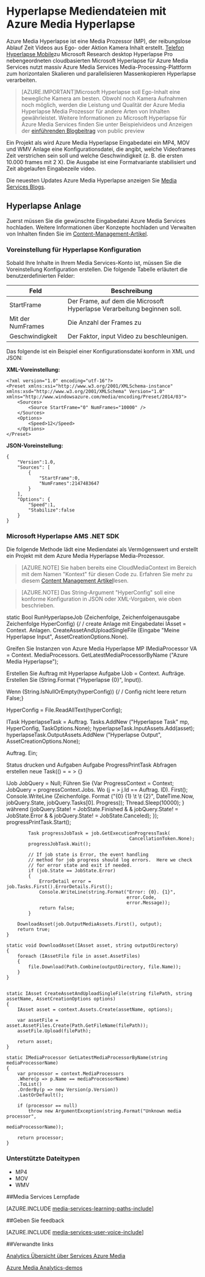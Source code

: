 <properties
    pageTitle="Mediendateien mit Azure Media Hyperlapse Hyperlapse | Microsoft Azure"
    description="Azure Media Hyperlapse erstellt reibungslosen Ablauf Zeit Videos vom ersten Person oder Aktion Kamera Inhalt. In diesem Thema veranschaulicht, wie mit Media Indexer."
    services="media-services"
    documentationCenter=""
    authors="asolanki"
    manager="johndeu"
    editor=""/>

<tags
    ms.service="media-services"
    ms.workload="media"
    ms.tgt_pltfrm="na"
    ms.devlang="dotnet"
    ms.topic="article"
    ms.date="09/19/2016"  
    ms.author="adsolank"/>


# <a name="hyperlapse-media-files-with-azure-media-hyperlapse"></a>Hyperlapse Mediendateien mit Azure Media Hyperlapse

Azure Media Hyperlapse ist eine Media Prozessor (MP), der reibungslose Ablauf Zeit Videos aus Ego- oder Aktion Kamera Inhalt erstellt.  [Telefon Hyperlapse Mobile](http://aka.ms/hyperlapse)zu Microsoft Research desktop Hyperlapse Pro nebengeordneten cloudbasierten Microsoft Hyperlapse für Azure Media Services nutzt massiv Azure Media Services Media-Processing-Plattform zum horizontalen Skalieren und parallelisieren Massenkopieren Hyperlapse verarbeiten.

>[AZURE.IMPORTANT]Microsoft Hyperlapse soll Ego-Inhalt eine bewegliche Kamera am besten.  Obwohl noch Kamera Aufnahmen noch möglich, werden die Leistung und Qualität der Azure Media Hyperlapse Media Prozessor für andere Arten von Inhalten gewährleistet.  Weitere Informationen zu Microsoft Hyperlapse für Azure Media Services finden Sie unter Beispielvideos und Anzeigen der [einführenden Blogbeitrag](http://aka.ms/azurehyperlapseblog) von public preview

Ein Projekt als wird Azure Media Hyperlapse Eingabedatei ein MP4, MOV und WMV Anlage eine Konfigurationsdatei, die angibt, welche Videoframes Zeit verstrichen sein soll und welche Geschwindigkeit (z. B. die ersten 10.000 frames mit 2 X).  Die Ausgabe ist eine Formatvariante stabilisiert und Zeit abgelaufen Eingabezeile video.

Die neuesten Updates Azure Media Hyperlapse anzeigen Sie [Media Services Blogs](https://azure.microsoft.com/blog/topics/media-services/).

## <a name="hyperlapse-an-asset"></a>Hyperlapse Anlage

Zuerst müssen Sie die gewünschte Eingabedatei Azure Media Services hochladen.  Weitere Informationen über Konzepte hochladen und Verwalten von Inhalten finden Sie im [Content-Management-Artikel](media-services-portal-vod-get-started.md).

###  <a id="configuration"></a>Voreinstellung für Hyperlapse Konfiguration

Sobald Ihre Inhalte in Ihrem Media Services-Konto ist, müssen Sie die Voreinstellung Konfiguration erstellen.  Die folgende Tabelle erläutert die benutzerdefinierten Felder:

 Feld | Beschreibung
-------|-------------
StartFrame|Der Frame, auf dem die Microsoft Hyperlapse Verarbeitung beginnen soll.
Mit der NumFrames|Die Anzahl der Frames zu
Geschwindigkeit|Der Faktor, input Video zu beschleunigen.

Das folgende ist ein Beispiel einer Konfigurationsdatei konform in XML und JSON:

**XML-Voreinstellung:**

    <?xml version="1.0" encoding="utf-16"?>
    <Preset xmlns:xsi="http://www.w3.org/2001/XMLSchema-instance" xmlns:xsd="http://www.w3.org/2001/XMLSchema" Version="1.0" xmlns="http://www.windowsazure.com/media/encoding/Preset/2014/03">
        <Sources>
            <Source StartFrame="0" NumFrames="10000" />
        </Sources>
        <Options>
            <Speed>12</Speed>
        </Options>
    </Preset>

**JSON-Voreinstellung:**

    {
        "Version":1.0,
        "Sources": [
            {
                "StartFrame":0,
                "NumFrames":2147483647
            }
        ],
        "Options": {
            "Speed":1,
            "Stabilize":false
        }
    }

###  <a id="sample_code"></a>Microsoft Hyperlapse AMS .NET SDK

Die folgende Methode lädt eine Mediendatei als Vermögenswert und erstellt ein Projekt mit dem Azure Media Hyperlapse Media-Prozessor.

> [AZURE.NOTE] Sie haben bereits eine CloudMediaContext im Bereich mit dem Namen "Kontext" für diesen Code zu.  Erfahren Sie mehr zu diesem [Content Management Artikel](media-services-dotnet-get-started.md)lesen.

> [AZURE.NOTE] Das String-Argument "HyperConfig" soll eine konforme Konfiguration in JSON oder XML-Vorgaben, wie oben beschrieben.

static Bool RunHyperlapseJob (Zeichenfolge, Zeichenfolgenausgabe Zeichenfolge HyperConfig) {/ / create Anlage mit Eingabedatei IAsset = Context. Anlagen. CreateAssetAndUploadSingleFile (Eingabe "Meine Hyperlapse Input", AssetCreationOptions.None).

Greifen Sie Instanzen von Azure Media Hyperlapse MP IMediaProcessor VA = Context. MediaProcessors. GetLatestMediaProcessorByName ("Azure Media Hyperlapse");

Erstellen Sie Auftrag mit Hyperlapse Aufgabe IJob = Context. Aufträge. Erstellen Sie (String.Format ("Hyperlapse {0}", Input)).

Wenn (String.IsNullOrEmpty(hyperConfig)) {/ / Config nicht leere return False;}

HyperConfig = File.ReadAllText(hyperConfig);

ITask HyperlapseTask = Auftrag. Tasks.AddNew ("Hyperlapse Task" mp, HyperConfig, TaskOptions.None); hyperlapseTask.InputAssets.Add(asset); hyperlapseTask.OutputAssets.AddNew ("Hyperlapse Output", AssetCreationOptions.None);


Auftrag. Ein;

Status drucken und Aufgaben Aufgabe ProgressPrintTask Abfragen erstellen neue Task(() = = > {}

IJob JobQuery = Null; Führen Sie {Var ProgressContext = Context; JobQuery = progressContext.Jobs. Wo (j = > j.Id == Auftrag. ID). First(); Console.WriteLine (Zeichenfolge. Format ("{0} {1} \t \t {2}", DateTime.Now, jobQuery.State, jobQuery.Tasks[0]. Progress)); Thread.Sleep(10000); } während (jobQuery.State! = JobState.Finished & & jobQuery.State! = JobState.Error & & jobQuery.State! = JobState.Canceled); }); progressPrintTask.Start();

            Task progressJobTask = job.GetExecutionProgressTask(
                                                 CancellationToken.None);
            progressJobTask.Wait();

            // If job state is Error, the event handling
            // method for job progress should log errors.  Here we check
            // for error state and exit if needed.
            if (job.State == JobState.Error)
            {
                ErrorDetail error = job.Tasks.First().ErrorDetails.First();
                Console.WriteLine(string.Format("Error: {0}. {1}",
                                                error.Code,
                                                error.Message));  
                return false;                  
            }

        DownloadAsset(job.OutputMediaAssets.First(), output);
        return true;
    }

    static void DownloadAsset(IAsset asset, string outputDirectory)
    {
        foreach (IAssetFile file in asset.AssetFiles)
        {
            file.Download(Path.Combine(outputDirectory, file.Name));
        }
    }


    static IAsset CreateAssetAndUploadSingleFile(string filePath, string assetName, AssetCreationOptions options)
    {
        IAsset asset = context.Assets.Create(assetName, options);

        var assetFile = asset.AssetFiles.Create(Path.GetFileName(filePath));
        assetFile.Upload(filePath);

        return asset;
    }

    static IMediaProcessor GetLatestMediaProcessorByName(string mediaProcessorName)
    {
        var processor = context.MediaProcessors
        .Where(p => p.Name == mediaProcessorName)
        .ToList()
        .OrderBy(p => new Version(p.Version))
        .LastOrDefault();

        if (processor == null)
            throw new ArgumentException(string.Format("Unknown media processor",
                                                       mediaProcessorName));

        return processor;
    }

### <a id="file_types"></a>Unterstützte Dateitypen

- MP4
- MOV
- WMV



##<a name="media-services-learning-paths"></a>Media Services Lernpfade

[AZURE.INCLUDE [media-services-learning-paths-include](../../includes/media-services-learning-paths-include.md)]

##<a name="provide-feedback"></a>Geben Sie feedback

[AZURE.INCLUDE [media-services-user-voice-include](../../includes/media-services-user-voice-include.md)]


##<a name="related-links"></a>Verwandte links

[Analytics Übersicht über Services Azure Media](media-services-analytics-overview.md)

[Azure Media Analytics-demos](http://azuremedialabs.azurewebsites.net/demos/Analytics.html)
